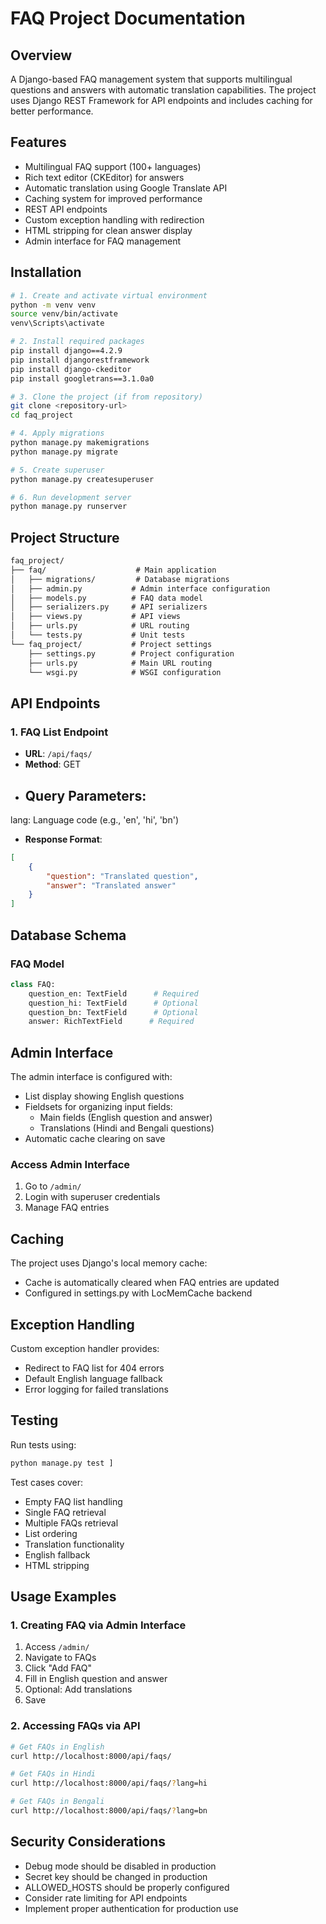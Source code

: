 # FAQ Project Documentation

## Overview

A Django-based FAQ management system that supports multilingual questions and answers with automatic translation capabilities. The project uses Django REST Framework for API endpoints and includes caching for better performance.

## Features

- Multilingual FAQ support (100+ languages)
- Rich text editor (CKEditor) for answers
- Automatic translation using Google Translate API
- Caching system for improved performance
- REST API endpoints
- Custom exception handling with redirection
- HTML stripping for clean answer display
- Admin interface for FAQ management

## Installation

```bash
# 1. Create and activate virtual environment
python -m venv venv
source venv/bin/activate  
venv\Scripts\activate

# 2. Install required packages
pip install django==4.2.9
pip install djangorestframework
pip install django-ckeditor
pip install googletrans==3.1.0a0

# 3. Clone the project (if from repository)
git clone <repository-url>
cd faq_project

# 4. Apply migrations
python manage.py makemigrations
python manage.py migrate

# 5. Create superuser
python manage.py createsuperuser

# 6. Run development server
python manage.py runserver
```

## Project Structure

```markdown
faq_project/
├── faq/                    # Main application
│   ├── migrations/         # Database migrations
│   ├── admin.py           # Admin interface configuration
│   ├── models.py          # FAQ data model
│   ├── serializers.py     # API serializers
│   ├── views.py           # API views
│   ├── urls.py            # URL routing
│   └── tests.py           # Unit tests
└── faq_project/           # Project settings
    ├── settings.py        # Project configuration
    ├── urls.py            # Main URL routing
    └── wsgi.py            # WSGI configuration
```

## API Endpoints

### 1. FAQ List Endpoint

- **URL**: `/api/faqs/`
- **Method**: GET
- **Query Parameters**:
  -----------------

lang: Language code (e.g., 'en', 'hi', 'bn')

- **Response Format**:

```json
[
    {
        "question": "Translated question",
        "answer": "Translated answer"
    }
]
```

## Database Schema

### FAQ Model

```python
class FAQ:
    question_en: TextField      # Required
    question_hi: TextField      # Optional
    question_bn: TextField      # Optional
    answer: RichTextField      # Required
```

## Admin Interface

The admin interface is configured with:

- List display showing English questions
- Fieldsets for organizing input fields:
  - Main fields (English question and answer)
  - Translations (Hindi and Bengali questions)
- Automatic cache clearing on save

### Access Admin Interface

1. Go to `/admin/`
2. Login with superuser credentials
3. Manage FAQ entries

## Caching

The project uses Django's local memory cache:

- Cache is automatically cleared when FAQ entries are updated
- Configured in settings.py with LocMemCache backend

## Exception Handling

Custom exception handler provides:

- Redirect to FAQ list for 404 errors
- Default English language fallback
- Error logging for failed translations

## Testing

Run tests using:

```bash
python manage.py test ]
```

Test cases cover:

- Empty FAQ list handling
- Single FAQ retrieval
- Multiple FAQs retrieval
- List ordering
- Translation functionality
- English fallback
- HTML stripping

## Usage Examples

### 1. Creating FAQ via Admin Interface

1. Access `/admin/`
2. Navigate to FAQs
3. Click "Add FAQ"
4. Fill in English question and answer
5. Optional: Add translations
6. Save

### 2. Accessing FAQs via API

```bash
# Get FAQs in English
curl http://localhost:8000/api/faqs/

# Get FAQs in Hindi
curl http://localhost:8000/api/faqs/?lang=hi

# Get FAQs in Bengali
curl http://localhost:8000/api/faqs/?lang=bn
```

## Security Considerations

- Debug mode should be disabled in production
- Secret key should be changed in production
- ALLOWED_HOSTS should be properly configured
- Consider rate limiting for API endpoints
- Implement proper authentication for production use
